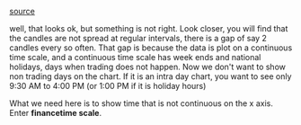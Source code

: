 [source](https://github.com/kossidts/react-stockcharts/blob/master/docs/lib/charts/CandleStickChart.js)

<!-- , [codesandbox](https://codesandbox.io/s/github/rrag/react-stockcharts-examples2/tree/master/examples/CandleStickChart) -->

well, that looks ok, but something is not right. Look closer, you will find that the candles are not spread at
regular intervals, there is a gap of say 2 candles every so often. That gap is because the data is plot on a
continuous time scale, and a continuous time scale has week ends and national holidays, days when trading does not
happen. Now we don't want to show non trading days on the chart. If it is an intra day chart, you want to see only
9:30 AM to 4:00 PM (or 1:00 PM if it is holiday hours)

What we need here is to show time that is not continuous on the x axis. Enter **financetime scale**.
